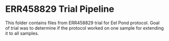 # ERR458829 Trial Pipeline

This folder contains files from ERR458829 trial for Eel Pond protocol. 
Goal of trial was to determine if the protocol worked on one sample for extending it to all samples.
